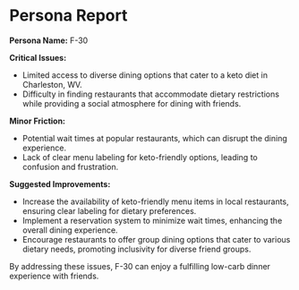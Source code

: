 # Persona Report

**Persona Name:** F-30

**Critical Issues:**
- Limited access to diverse dining options that cater to a keto diet in Charleston, WV.
- Difficulty in finding restaurants that accommodate dietary restrictions while providing a social atmosphere for dining with friends.

**Minor Friction:**
- Potential wait times at popular restaurants, which can disrupt the dining experience.
- Lack of clear menu labeling for keto-friendly options, leading to confusion and frustration.

**Suggested Improvements:**
- Increase the availability of keto-friendly menu items in local restaurants, ensuring clear labeling for dietary preferences.
- Implement a reservation system to minimize wait times, enhancing the overall dining experience.
- Encourage restaurants to offer group dining options that cater to various dietary needs, promoting inclusivity for diverse friend groups. 

By addressing these issues, F-30 can enjoy a fulfilling low-carb dinner experience with friends.